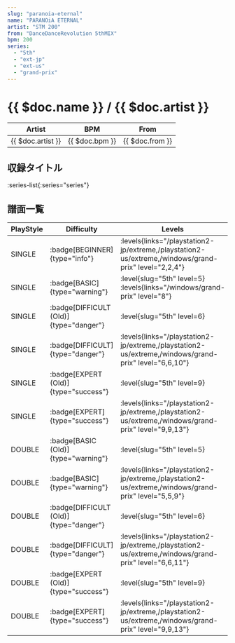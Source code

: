 ```yaml
---
slug: "paranoia-eternal"
name: "PARANOiA ETERNAL"
artist: "STM 200"
from: "DanceDanceRevolution 5thMIX"
bpm: 200
series:
  - "5th"
  - "ext-jp"
  - "ext-us"
  - "grand-prix"
---
```


# {{ $doc.name }} / {{ $doc.artist }}

|Artist|BPM|From|
|------|---|----|
|{{ $doc.artist }}|{{ $doc.bpm }}|{{ $doc.from }}|

## 収録タイトル

:series-list{:series="series"}

## 譜面一覧

|PlayStyle|Difficulty|Levels|Notes|Movie|
|---------|----------|------|-----|-----|
|SINGLE| :badge[BEGINNER]{type="info"}| :levels{links="/playstation2-jp/extreme,/playstation2-us/extreme,/windows/grand-prix" level="2,2,4"}|115/0||
|SINGLE| :badge[BASIC]{type="warning"}|<div class="field is-grouped is-grouped-multiline"> :level{slug="5th" level=5}  :levels{links="/windows/grand-prix" level="8"}</div>|237/0||
|SINGLE| :badge[DIFFICULT (Old)]{type="danger"}|<div class="field is-grouped is-grouped-multiline"> :level{slug="5th" level=6}</div>|298/0||
|SINGLE| :badge[DIFFICULT]{type="danger"}| :levels{links="/playstation2-jp/extreme,/playstation2-us/extreme,/windows/grand-prix" level="6,6,10"}|300/2||
|SINGLE| :badge[EXPERT (Old)]{type="success"}|<div class="field is-grouped is-grouped-multiline"> :level{slug="5th" level=9}</div>|352/0||
|SINGLE| :badge[EXPERT]{type="success"}| :levels{links="/playstation2-jp/extreme,/playstation2-us/extreme,/windows/grand-prix" level="9,9,13"}|381/5||
|DOUBLE| :badge[BASIC (Old)]{type="warning"}|<div class="field is-grouped is-grouped-multiline"> :level{slug="5th" level=5}</div>|256/0||
|DOUBLE| :badge[BASIC]{type="warning"}| :levels{links="/playstation2-jp/extreme,/playstation2-us/extreme,/windows/grand-prix" level="5,5,9"}|261/0||
|DOUBLE| :badge[DIFFICULT (Old)]{type="danger"}|<div class="field is-grouped is-grouped-multiline"> :level{slug="5th" level=6}</div>|289/0||
|DOUBLE| :badge[DIFFICULT]{type="danger"}| :levels{links="/playstation2-jp/extreme,/playstation2-us/extreme,/windows/grand-prix" level="6,6,11"}|309/8||
|DOUBLE| :badge[EXPERT (Old)]{type="success"}|<div class="field is-grouped is-grouped-multiline"> :level{slug="5th" level=9}</div>|367/0||
|DOUBLE| :badge[EXPERT]{type="success"}| :levels{links="/playstation2-jp/extreme,/playstation2-us/extreme,/windows/grand-prix" level="9,9,13"}|373/8||
